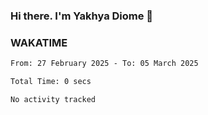 ### Hi there. I'm Yakhya Diome 👋

### WAKATIME
<!--START_SECTION:waka-->

```txt
From: 27 February 2025 - To: 05 March 2025

Total Time: 0 secs

No activity tracked
```

<!--END_SECTION:waka-->
